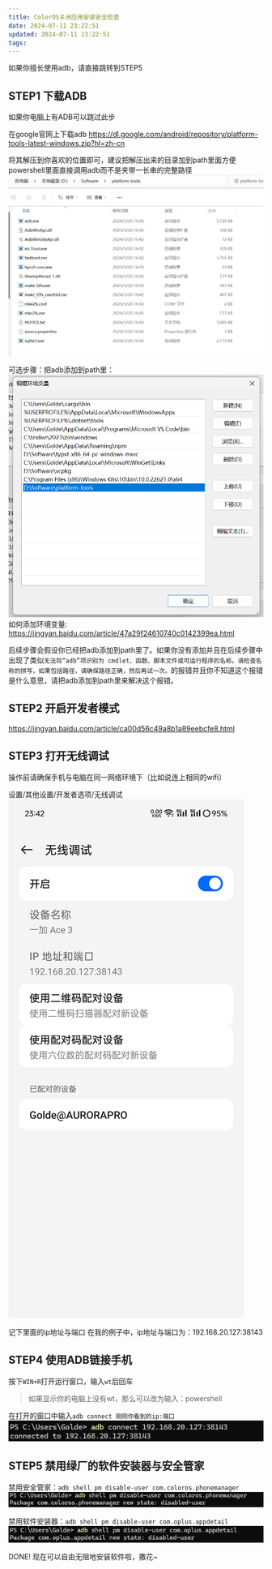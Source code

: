 ```yaml
---
title: ColorOS关闭应用安装安全检查
date: 2024-07-11 23:22:51
updated: 2024-07-11 23:22:51
tags:
---
```

如果你擅长使用adb，请直接跳转到STEP5

## STEP1 下载ADB
如果你电脑上有ADB可以跳过此步

在google官网上下载adb
https://dl.google.com/android/repository/platform-tools-latest-windows.zip?hl=zh-cn

将其解压到你喜欢的位置即可，建议把解压出来的目录加到path里面方便powershell里面直接调用adb而不是夹带一长串的完整路径
![](/images/ColorOS安装应用关闭安全检查_234000.png)

可选步骤：把adb添加到path里：![](/images/ColorOS安装应用关闭安全检查_233455.png)
如何添加环境变量: https://jingyan.baidu.com/article/47a29f24610740c0142399ea.html

后续步骤会假设你已经把adb添加到path里了。如果你没有添加并且在后续步骤中出现了类似`无法将“adb”项识别为 cmdlet、函数、脚本文件或可运行程序的名称。请检查名称的拼写，如果包括路径，请确保路径正确，然后再试一次。`的报错并且你不知道这个报错是什么意思，请把adb添加到path里来解决这个报错。

## STEP2 开启开发者模式
https://jingyan.baidu.com/article/ca00d56c49a8b1a89eebcfe8.html

## STEP3 打开无线调试
操作前请确保手机与电脑在同一网络环境下（比如说连上相同的wifi）

设置/其他设置/开发者选项/无线调试
![](/images/ColorOS安装应用关闭安全检查_234301.png)

记下里面的ip地址与端口
在我的例子中，ip地址与端口为：192.168.20.127:38143

## STEP4 使用ADB链接手机
按下`WIN+R`打开运行窗口，输入`wt`后回车
> 如果显示你的电脑上没有wt，那么可以改为输入：powershell

在打开的窗口中输入`adb connect 刚刚你看到的ip:端口`
![](/images/ColorOS安装应用关闭安全检查_234822.png)

## STEP5 禁用绿厂的软件安装器与安全管家

禁用安全管家：`adb shell pm disable-user com.coloros.phonemanager`
![](/images/ColorOS安装应用关闭安全检查_234951.png)

禁用软件安装器：`adb shell pm disable-user com.oplus.appdetail`
![](/images/ColorOS安装应用关闭安全检查_235020.png)

DONE! 现在可以自由无阻地安装软件啦，撒花~